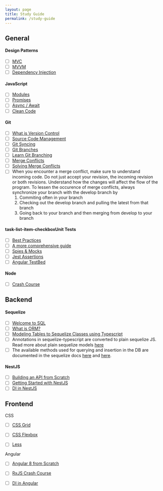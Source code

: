 ```yaml
---
layout: page
title: Study Guide
permalink: /study-guide
---
```


## General

#### Design Patterns
- [ ] [MVC](https://addyosmani.com/resources/essentialjsdesignpatterns/book/#detailmvc)
- [ ] [MVVM](https://addyosmani.com/resources/essentialjsdesignpatterns/book/#detailmvvm)
- [ ] [Dependency Injection](https://www.freecodecamp.org/news/a-quick-intro-to-dependency-injection-what-it-is-and-when-to-use-it-7578c84fa88f/)

#### JavaScript
- [ ] [Modules](https://v8.dev/features/modules)
- [ ] [Promises](https://developers.google.com/web/fundamentals/primers/promises)
- [ ] [Async / Await](https://developers.google.com/web/fundamentals/primers/async-functions)
- [ ] [Clean Code](https://blog.risingstack.com/javascript-clean-coding-best-practices-node-js-at-scale/)

#### Git
- [ ] [What is Version Control](https://www.atlassian.com/git/tutorials/what-is-version-control)
- [ ] [Source Code Management](https://www.atlassian.com/git/tutorials/source-code-management)
- [ ] [Git Syncing](https://www.atlassian.com/git/tutorials/syncing)
- [ ] [Git Branches](https://www.atlassian.com/git/tutorials/using-branches)
- [ ] [Learn Git Branching](https://learngitbranching.js.org/)
- [ ] [Merge Conflicts](https://www.atlassian.com/git/tutorials/using-branches/merge-conflicts)
- [ ] [Solving Merge Conflicts](https://www.git-tower.com/learn/git/faq/solve-merge-conflicts)
- [ ] When you encounter a merge conflict, make sure to understand incoming code. Do not just accept your revision, the incoming revision or both revisions. Understand how the changes will affect the flow of the program. To lessen the occurence of merge conflicts, always synchronize your branch with the develop branch by 
    1. Commiting often in your branch
    1. Checking out the develop branch and pulling the latest from that branch
    1. Going back to your branch and then merging from develop to your branch
  
#### task-list-item-checkboxUnit Tests

- [ ] [Best Practices](https://stackify.com/unit-testing-basics-best-practices/)
- [ ] [A more comprehensive guide](https://www.toptal.com/qa/how-to-write-testable-code-and-why-it-matters)
- [ ] [Spies & Mocks](https://gaboesquivel.com/blog/2014/unit-testing-mocks-stubs-and-spies/)
- [ ] [Jest Assertions](https://jestjs.io/docs/en/using-matchers)
- [ ] [Angular TestBed](https://logrocket.com/blog/angular-unit-testing/)

#### Node
- [ ] [Crash Course](https://www.youtube.com/watch?v=fBNz5xF-Kx4)
 
## Backend

#### Sequelize 
- [ ] [Welcome to SQL](https://www.khanacademy.org/computing/computer-programming/sql/sql-basics/v/welcome-to-sql)
- [ ] [What is ORM?](https://stackoverflow.com/questions/1279613/what-is-an-orm-how-does-it-work-and-how-should-i-use-one)
- [ ] [Modeling Tables to Sequelize Classes using Typescript](https://www.npmjs.com/package/sequelize-typescript)
- [ ] Annotations in sequelize-typescript are converted to plain sequelize JS. Read more about plain sequelize models [here](https://sequelize.readthedocs.io/en/v3/docs/models-definition/)
- [ ] The available methods used for querying and insertion in the DB are documented in the sequelize docs [here](https://sequelize.readthedocs.io/en/v3/docs/querying/) and [here](https://sequelize.readthedocs.io/en/v3/docs/instances/).

#### NestJS
- [ ] [Building an API from Scratch](https://www.youtube.com/watch?v=F_oOtaxb0L8)
- [ ] [Getting Started with NestJS](https://scotch.io/tutorials/getting-started-with-nestjs)
- [ ] [DI in NestJS](https://docs.nestjs.com/fundamentals/custom-providers)

## Frontend

CSS
- [ ] [CSS Grid](https://css-tricks.com/snippets/css/complete-guide-grid/)
- [ ] [CSS Flexbox](https://css-tricks.com/snippets/css/a-guide-to-flexbox/)
- [ ] [Less](http://lesscss.org/)


Angular
- [ ] [Angular 8 from Scratch](https://www.youtube.com/watch?v=_TLhUCjY9iA)
- [ ] [RxJS Crash Course](https://www.youtube.com/watch?v=PhggNGsSQyg)
- [ ] [DI in Angular](https://angular.io/guide/dependency-injection)


